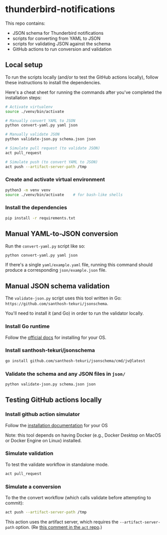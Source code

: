 # thunderbird-notifications

This repo contains:
- JSON schema for Thunderbird notifications
- scripts for converting from YAML to JSON
- scripts for validating JSON against the schema
- GitHub actions to run conversion and validation



## Local setup

To run the scripts locally (and/or to test the GitHub actions locally), follow these instructions to install the dependencies.

Here's a cheat sheet for running the commands after you've completed the installation steps:

```sh
# Activate virtualenv
source ./venv/bin/activate

# Manually convert YAML to JSON
python convert-yaml.py yaml json

# Manually validate JSON
python validate-json.py schema.json json
```

```sh
# Simulate pull request (to validate JSON)
act pull_request

# Simulate push (to convert YAML to JSON)
act push --artifact-server-path /tmp
```


### Create and activate virtual environment

```sh
python3 -m venv venv
source ./venv/bin/activate    # for bash-like shells
```

### Install the dependencies

```sh
pip install -r requirements.txt
```

## Manual YAML-to-JSON conversion

Run the `convert-yaml.py` script like so:

```sh
python convert-yaml.py yaml json
```

If there's a single `yaml/example.yaml` file,
running this command should produce a corresponding `json/example.json` file.

## Manual JSON schema validation

The `validate-json.py` script uses this tool written in Go: `https://github.com/santhosh-tekuri/jsonschema`.

You'll need to install it (and Go) in order to run the validator locally.

### Install Go runtime

Follow the [official docs](https://go.dev/doc/install) for installing for your OS.

### Install santhosh-tekuri/jsonschema

```sh
go install github.com/santhosh-tekuri/jsonschema/cmd/jv@latest
```

### Validate the schema and any JSON files in `json/`

```sh
python validate-json.py schema.json json
```

## Testing GitHub actions locally



### Install github action simulator

Follow the [installation documentation](https://nektosact.com/installation/index.html) for your OS

Note: this tool depends on having Docker (e.g., Docker Desktop on MacOS or Docker Engine on Linux) installed.

### Simulate validation

To test the validate workflow in standalone mode.
```sh
act pull_request
```

### Simulate a conversion

To the the convert workflow (which calls validate before attempting to commit):

```sh
act push --artifact-server-path /tmp
```

This action uses the artifact server, which requires the `--artifact-server-path` option. (Re [this comment in the `act` repo](https://github.com/nektos/act/issues/329#issuecomment-1187246629).)
